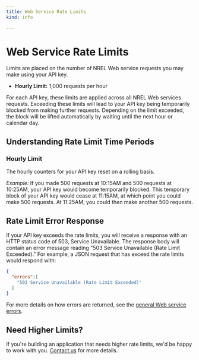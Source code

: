```yaml
---
title: Web Service Rate Limits
kind: info

---
```


# Web Service Rate Limits

Limits are placed on the number of NREL Web service requests you may make using your API key.

- **Hourly Limit:** 1,000 requests per hour

For each API key, these limits are applied across all NREL Web services requests. Exceeding these limits will lead to your API key being temporarily blocked from making further requests. Depending on the limit exceeded, the block will be lifted automatically by waiting until the next hour or calendar day.

## Understanding Rate Limit Time Periods

### Hourly Limit

The hourly counters for your API key reset on a rolling basis.

*Example:* If you made 500 requests at 10:15AM and 500 requests at 10:25AM, your API key would become temporarily blocked. This temporary block of your API key would cease at 11:15AM, at which point you could make 500 requests. At 11:25AM, you could then make another 500 requests.

## Rate Limit Error Response

If your API key exceeds the rate limits, you will receive a response with an HTTP status code of 503, Service Unavailable. The response body will contain an error message reading "503 Service Unavailable (Rate Limit Exceeded)." For example, a JSON request that has exceed the rate limits would respond with:

```json
{
  "errors":[
    "503 Service Unavailable (Rate Limit Exceeded)"
  ]
}
```

For more details on how errors are returned, see the [general Web service errors](/docs/errors).

## Need Higher Limits?

If you're building an application that needs higher rate limits, we'd be happy to work with you. [Contact us](/contact) for more details.
